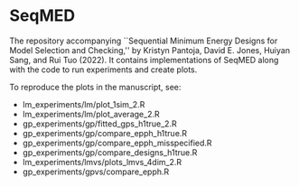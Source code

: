 # SeqMED

The repository accompanying ``Sequential Minimum Energy Designs for Model Selection and Checking,'' by Kristyn Pantoja, David E. Jones, Huiyan Sang, and Rui Tuo (2022). It contains implementations of SeqMED along with the code to run experiments and create plots.

To reproduce the plots in the manuscript, see:
* lm_experiments/lm/plot_1sim_2.R
* lm_experiments/lm/plot_average_2.R
* gp_experiments/gp/fitted_gps_h1true_2.R
* gp_experiments/gp/compare_epph_h1true.R
* gp_experiments/gp/compare_epph_misspecified.R
* gp_experiments/gp/compare_designs_h1true.R
* lm_experiments/lmvs/plots_lmvs_4dim_2.R
* gp_experiments/gpvs/compare_epph.R
